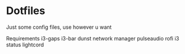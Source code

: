 # Dotfiles
Just some config files, use however u want

Requirements
i3-gaps
i3-bar
dunst
network manager
pulseaudio
rofi
i3 status
lightcord
